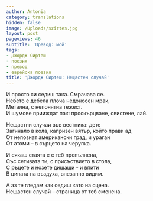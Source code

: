 ```yaml
---
author: Antonia
category: translations
hidden: false
image: /Uploads/szirtes.jpg
layout: post
pageviews: 46
subtitle: 'Превод: мой'
tags:
- Джордж Сиртеш
- поезия
- превод
- еврейска поезия
title: 'Джордж Сиртеш: Нещастен случай'
---
```


И просто си седиш така. Смрачава се.    
Небето е дебела плоча недоносен мрак,    
Метална, с непонятна тежест.    
И шумове прииждат пак: проскърцване, свистене, лай.

Нещастни случаи във вестника: дете    
Загинало в кола, капризен вятър, който прави ад    
От непознат американски град, и ураган    
От атоми – в сърцето на черупка.

И сякаш стаята e с теб препълнена,    
Със сетивата ти, с присъствието в стола,    
С ръцете и нозете дишащи - и впити    
В ципата на въздуха, внезапно видим.

А аз те гледам как седиш като на сцена.    
Нещастен случай – страница от теб сменена.